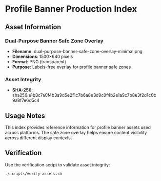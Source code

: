 # Profile Banner Production Index

## Asset Information

### Dual-Purpose Banner Safe Zone Overlay
- **Filename**: dual-purpose-banner-safe-zone-overlay-minimal.png
- **Dimensions**: 1500×640 pixels
- **Format**: PNG (transparent)
- **Purpose**: Labels-free overlay for profile banner safe zones

### Asset Integrity
- **SHA-256**: sha256:e1b8c7a0f4b3a9d5e2f1c7b6a8e3d9c0f4b2e1a9c7b8e3f2d1c0b9a8f7e6d5c4

## Usage Notes

This index provides reference information for profile banner assets used across platforms.
The safe zone overlay helps ensure content visibility across different display contexts.

## Verification

Use the verification script to validate asset integrity:
```bash
./scripts/verify-assets.sh
```